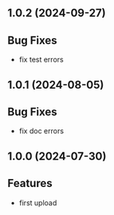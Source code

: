 ## 1.0.2 (2024-09-27)

## Bug Fixes

- fix test errors

## 1.0.1 (2024-08-05)

## Bug Fixes

- fix doc errors

## 1.0.0 (2024-07-30)

## Features

- first upload